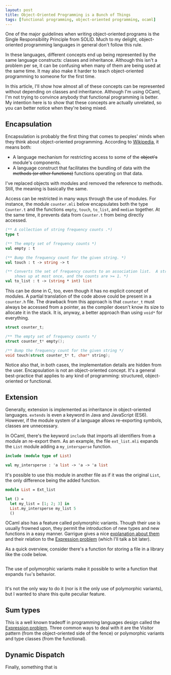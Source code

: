 ```yaml
---
layout: post
title: Object-Oriented Programming is a Bunch of Things
tags: [functional programming, object-oriented programming, ocaml]
---
```


One of the major guidelines when writing object-oriented programs is the Single Responsibility Principle from SOLID.
Much to my delight, object-oriented programming languages in general don't follow this rule.

In these languages, different concepts end up being represented by the same language constructs:
classes and inheritance.
Although this isn't a problem per se, it can be confusing when many of them are being used at the same time.
It may also make it harder to teach object-oriented programming to someone for the first time.

In this article, I'll show how almost all of these concepts can be represented without depending on classes and inheritance.
Although I'm using OCaml, I'm not trying to convince anybody that functional programming is better.
My intention here is to show that these concepts are actually unrelated, so you can better notice when they're being mixed.


## Encapsulation

Encapsulation is probably the first thing that comes to peoples' minds when they think about object-oriented programming.
According to [Wikipedia][E], it means both:

- A language mechanism for restricting access to some of the ~~object's~~ module's components.
- A language construct that facilitates the bundling of data with the ~~methods (or other functions)~~ functions operating on that data.

I've replaced objects with modules and removed the reference to methods.
Still, the meaning is basically the same.

Access can be restricted in many ways through the use of modules.
For instance, the module `counter.mli` below encapsulates both the type `Counter.t` and the functions `empty`, `touch`, `to_list`, and `median` together.
At the same time, it prevents data from `Counter.t` from being directly accessed.

```ocaml
(** A collection of string frequency counts .*)
type t

(** The empty set of frequency counts *)
val empty : t

(** Bump the frequency count for the given string. *)
val touch : t -> string -> t

(** Converts the set of frequency counts to an association list.  A string
    shows up at most once, and the counts are >= 1. *)
val to_list : t -> (string * int) list
```

This can be done in C, too, even though it has no explicit concept of modules.
A partial translation of the code above could be present in a `counter.h` file.
The drawback from this approach is that `counter_t` must always be accessed from a pointer, as the compiler doesn't know its size to allocate it in the stack.
It is, anyway, a better approach than using `void*` for everything.

```c
struct counter_t;

/** The empty set of frequency counts */
struct counter_t* empty();

/** Bump the frequency count for the given string */
void touch(struct counter_t* t, char* string);
```

Notice also that, in both cases, the implementation details are hidden from the user.
Encapsulation is not an object-oriented concept.
It's a general best-practice that applies to any kind of programming:
structured, object-oriented or functional.

[E]: https://en.wikipedia.org/wiki/Encapsulation_%28computer_programming%29


## Extension

Generally, extension is implemented as inheritance in object-oriented languages.
`extends` is even a keyword in Java and JavaScript (ES6).
However, if the module system of a language allows re-exporting symbols, classes are unnecessary.

In OCaml, there's the keyword `include` that imports all identifiers from a module an re-export them.
As an example, the file `ext_list.mli` expands the `List` module adding a `my_intersperse` function.

```ocaml
include (module type of List)

val my_intersperse : 'a list -> 'a -> 'a list
```

It's possible to use this module in another file as if it was the original `List`, the only difference being the added function.

```ocaml
module List = Ext_list

let () =
  let my_list = [1; 2; 3] in
  List.my_intersperse my_list 5
  ()
```

OCaml also has a feature called polymorphic variants.
Though their use is usually frowned upon, they permit the introduction of new types and new functions in a easy manner.
Garrigue gives a nice [explanation about them][G] and their relation to the [Expression problem][EP] (which I'll talk a bit later).

[G]: http://citeseer.ist.psu.edu/viewdoc/summary?doi=10.1.1.128.7169

As a quick overview, consider there's a function for storing a file in a library like the code below.

```ocaml
```

The use of polymorphic variants make it possible to write a function that expands `foo`'s behavior.

```ocaml
```

It's not the only way to do it (nor is it the only use of polymorphic variants), but I wanted to share this quite peculiar feature.


## Sum types



This is a well known tradeoff in programming languages design called the [Expression problem][EP].
Three common ways to deal with it are the Visitor pattern (from the object-oriented side of the fence) or polymorphic variants and type classes (from the functional).

[EP]: https://en.wikipedia.org/wiki/Expression_problem


## Dynamic Dispatch

Finally, something that is
